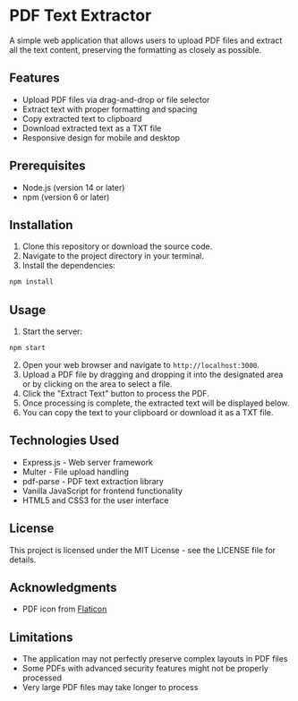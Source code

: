 # PDF Text Extractor

A simple web application that allows users to upload PDF files and extract all the text content, preserving the formatting as closely as possible.

## Features

- Upload PDF files via drag-and-drop or file selector
- Extract text with proper formatting and spacing
- Copy extracted text to clipboard
- Download extracted text as a TXT file
- Responsive design for mobile and desktop

## Prerequisites

- Node.js (version 14 or later)
- npm (version 6 or later)

## Installation

1. Clone this repository or download the source code.
2. Navigate to the project directory in your terminal.
3. Install the dependencies:

```bash
npm install
```

## Usage

1. Start the server:

```bash
npm start
```

2. Open your web browser and navigate to `http://localhost:3000`.
3. Upload a PDF file by dragging and dropping it into the designated area or by clicking on the area to select a file.
4. Click the "Extract Text" button to process the PDF.
5. Once processing is complete, the extracted text will be displayed below.
6. You can copy the text to your clipboard or download it as a TXT file.

## Technologies Used

- Express.js - Web server framework
- Multer - File upload handling
- pdf-parse - PDF text extraction library
- Vanilla JavaScript for frontend functionality
- HTML5 and CSS3 for the user interface

## License

This project is licensed under the MIT License - see the LICENSE file for details.

## Acknowledgments

- PDF icon from [Flaticon](https://www.flaticon.com/)

## Limitations

- The application may not perfectly preserve complex layouts in PDF files
- Some PDFs with advanced security features might not be properly processed
- Very large PDF files may take longer to process 